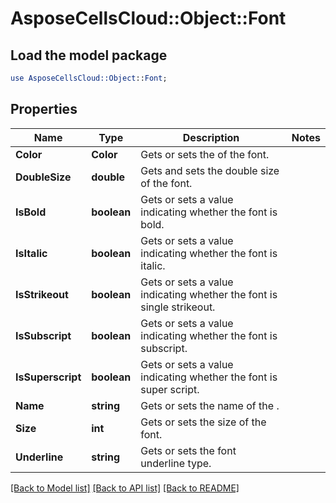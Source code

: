 # AsposeCellsCloud::Object::Font 

## Load the model package
```perl
use AsposeCellsCloud::Object::Font;
```

## Properties
Name | Type | Description | Notes
------------ | ------------- | ------------- | -------------
**Color** | **Color** | Gets or sets the  of the font.  |
**DoubleSize** | **double** | Gets and sets the double size of the font.  |
**IsBold** | **boolean** | Gets or sets a value indicating whether the font is bold.  |
**IsItalic** | **boolean** | Gets or sets a value indicating whether the font is italic.  |
**IsStrikeout** | **boolean** | Gets or sets a value indicating whether the font is single strikeout.  |
**IsSubscript** | **boolean** | Gets or sets a value indicating whether the font is subscript.  |
**IsSuperscript** | **boolean** | Gets or sets a value indicating whether the font is super script.  |
**Name** | **string** | Gets  or sets the name of the .  |
**Size** | **int** | Gets or sets the size of the font.  |
**Underline** | **string** | Gets or sets the font underline type.  |  

[[Back to Model list]](../README.md#documentation-for-models) [[Back to API list]](../README.md#documentation-for-api-endpoints) [[Back to README]](../README.md)

